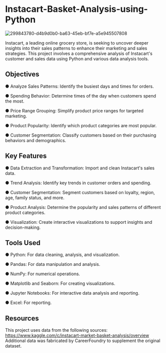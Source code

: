 # Instacart-Basket-Analysis-using-Python
![299843780-d4b9d0b0-ba63-45eb-bf7e-a5e945507808](https://github.com/Lance1234566/Instacart-Basket-Analysis-using-Python/assets/17070828/d5ab7f4f-2cac-48a6-95d9-98e38a992701)

Instacart, a leading online grocery store, is seeking to uncover deeper insights into their sales patterns to enhance their marketing and sales strategies. This project involves a comprehensive analysis of Instacart's customer and sales data using Python and various data analysis tools.

## Objectives
● Analyze Sales Patterns: Identify the busiest days and times for orders.

● Spending Behavior: Determine times of the day when customers spend the most.

● Price Range Grouping: Simplify product price ranges for targeted marketing.

● Product Popularity: Identify which product categories are most popular.

● Customer Segmentation: Classify customers based on their purchasing behaviors and demographics.

## Key Features
● Data Extraction and Transformation: Import and clean Instacart's sales data.

● Trend Analysis: Identify key trends in customer orders and spending.

● Customer Segmentation: Segment customers based on loyalty, region, age, family status, and more.

● Product Analysis: Determine the popularity and sales patterns of different product categories.

● Visualization: Create interactive visualizations to support insights and decision-making.

## Tools Used
● Python: For data cleaning, analysis, and visualization.

● Pandas: For data manipulation and analysis.

● NumPy: For numerical operations.

● Matplotlib and Seaborn: For creating visualizations.

● Jupyter Notebooks: For interactive data analysis and reporting.

● Excel: For reporting.

## Resources
This project uses data from the following sources:
https://www.kaggle.com/c/instacart-market-basket-analysis/overview
Additional data was fabricated by CareerFoundry to supplement the original dataset.
